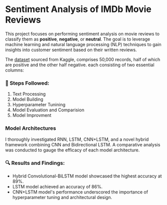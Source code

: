 # Sentiment Analysis of IMDb Movie Reviews  

This project focuses on performing sentiment analysis on movie reviews to classify them as **positive**, **negative**, or **neutral**. The goal is to leverage machine learning and natural language processing (NLP) techniques to gain insights into customer sentiment based on their written reviews.

The [dataset](https://www.kaggle.com/datasets/lakshmi25npathi/imdb-dataset-of-50k-movie-reviews) sourced from Kaggle, comprises 50,000 records, half of which are positive and the other half negative. each consisting of two essential columns:  

### 🚀 Steps Followed: 

1. Text Processing
2. Model Building
3. Hyperparameter Tunining
4. Model Evaluation and Comparision
5. Model Improvment


### Model Architectures
I thoroughly investigated RNN, LSTM, CNN+LSTM, and a novel hybrid framework combining CNN and Bidirectional LSTM. A comparative analysis was conducted to gauge the efficacy of each model architecture.

### 🔍 Results and Findings:

- Hybrid Convolutional-BiLSTM model showcased the highest accuracy at 89%.
- LSTM model achieved an accuracy of 86%.
- CNN+LSTM model's performance underscored the importance of hyperparameter tuning and architectural design.
